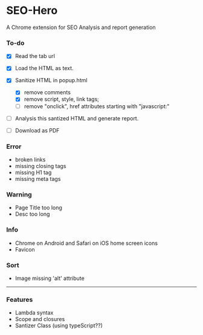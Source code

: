 # SEO-Hero
A Chrome extension for SEO Analysis and report generation


### To-do

- [x] Read the tab url
- [x] Load the HTML as text.
- [x] Sanitize HTML in popup.html
	- [x] remove comments
	- [x] remove script, style, link tags; 
	- [ ] remove "onclick", href attributes starting with "javascript:"
- [ ] Analysis this santized HTML and generate report.
- [ ] Download as PDF


### Error

- broken links
- missing closing tags
- missing H1 tag
- missing meta tags


### Warning

- Page Title too long
- Desc too long

### Info
- Chrome on Android and Safari on iOS home screen icons
- Favicon



### Sort
- Image missing 'alt' attribute

______________________

### Features

- Lambda syntax
- Scope and closures
- Santizer Class (using typeScript??)
